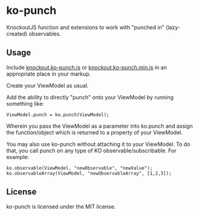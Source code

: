 ko-punch
=======================
KnockoutJS function and extensions to work with "punched in" (lazy-created) observables.

Usage
-----------------------
Include <a href="https://raw.github.com/j5bot/ko-punch/master/src/knockout.ko-punch.js">knockout.ko-punch.js</a> or <a href="https://raw.github.com/j5bot/ko-punch/master/src/knockout.ko-punch.min.js">knockout.ko-punch.min.js</a> in an appropriate place in your markup.

Create your ViewModel as usual.

Add the ability to directly "punch" onto your ViewModel by running something like:

	ViewModel.punch = ko.punch(ViewModel);

Wherein you pass the ViewModel as a parameter into ko.punch and assign the function/object which is returned to a property of your ViewModel.

You may also use ko-punch without attaching it to your ViewModel.  To do that, you call punch on any type of KO observable/subscribable.  For example:

	ko.observable(ViewModel, "newObservable", "newValue");
	ko.observableArray(ViewModel, "newObservableArray", [1,2,3]);

License
-----------------------
ko-punch is licensed under the MIT license.